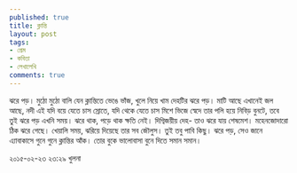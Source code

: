 ```yaml
---
published: true
title: ক্লান্তি
layout: post
tags:
- প্রেম
- কবিতা
- লেখালেখি
comments: true
---
```

ঝরে পড়।
মুঠো মুঠো বালি যেন
ক্লান্তিতে ভেঙে ভাঁজ,
খুলে নিয়ে খাম দেহটির ঝরে পড়।
মাটি আছে এখানেই
জল আছে, নদী এই
যদি বয়ে যেতে চাস স্রোতে,
যদি থেকে যেতে চাস
মিশে ভিজে স্বেদে তার
পলি হয়ে নিবিড় বুনটে,
তবে তুই ঝরে পড় এখনি সময়।
ঝরে থাক, পড়ে থাক ক্ষতি নেই।
দিগ্বিজয়ীয় দেহ-
তাও ঝরে যায় শেষমেশ।
মহেনজোদারো ঠিক ঝরে গেছে।
খেয়ালি সময়,
ঝরিয়ে দিয়েছে তার সব জৌলুস।
তুই তবু পাবি কিছু।
ঝরে পড়,
সেও জানে এ্যাবাকাসে
গুনে গুনে ক্লান্তির আঁক।
তোর বুকে ভালোবাসা
বুনে দিতে সমান সমান।

২০১৫-০২-২৩ ২৩:২৯
খুলনা